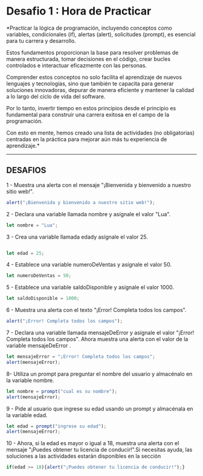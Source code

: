 <h1>Desafio 1 : Hora de Practicar</h1>
*Practicar la lógica de programación, incluyendo conceptos como variables, condicionales (if), alertas (alert), solicitudes (prompt), es esencial para tu carrera y desarrollo.

Estos fundamentos proporcionan la base para resolver problemas de manera estructurada, tomar decisiones en el código, crear bucles controlados e interactuar eficazmente con las personas.

Comprender estos conceptos no solo facilita el aprendizaje de nuevos lenguajes y tecnologías, sino que también te capacita para generar soluciones innovadoras, depurar de manera eficiente y mantener la calidad a lo largo del ciclo de vida del software.

Por lo tanto, invertir tiempo en estos principios desde el principio es fundamental para construir una carrera exitosa en el campo de la programación.

Con esto en mente, hemos creado una lista de actividades (no obligatorias) centradas en la práctica para mejorar aún más tu experiencia de aprendizaje.*

***
## DESAFIOS 
1 - Muestra una alerta con el mensaje "¡Bienvenida y bienvenido a nuestro sitio web!".

```javascript
alert("¡Bienvenida y bienvenido a nuestro sitio web!");
```

2 - Declara una variable llamada nombre y asígnale el valor "Lua".

```javascript
let nombre = "Lua";
```

3 - Crea una variable llamada edady asígnale el valor 25.
```javascript

let edad = 25;
```

4 - Establece una variable numeroDeVentas y asígnale el valor 50.

```javascript
let numeroDeVentas = 50;
```

5 - Establece una variable saldoDisponible y asígnale el valor 1000.

```javascript
let saldoDisponible = 1000;
```

6 - Muestra una alerta con el texto "¡Error! Completa todos los campos".

```javascript
alert("¡Error! Completa todos los campos");
```

7 - Declara una variable llamada mensajeDeError y asígnale el valor "¡Error! Completa todos los campos". Ahora muestra una alerta con el valor de la variable mensajeDeError .

```javascript
let mensajeError = "¡Error! Completa todos los campos";
alert(mensajeError);
```

8- Utiliza un prompt para preguntar el nombre del usuario y almacénalo en la variable nombre.

```javascript
let nombre = prompt("cual es su nombre");
alert(mensajeError);
```

9 - Pide al usuario que ingrese su edad usando un prompt y almacénala en la variable edad.

```javascript
let edad = prompt("ingrese su edad");
alert(mensajeError);
```

10 - Ahora, si la edad es mayor o igual a 18, muestra una alerta con el mensaje "¡Puedes obtener tu licencia de conducir!".Si necesitas ayuda, las soluciones a las actividades estarán disponibles en la sección

```javascript
if(edad >= 18){alert("¡Puedes obtener tu licencia de conducir!");}
```